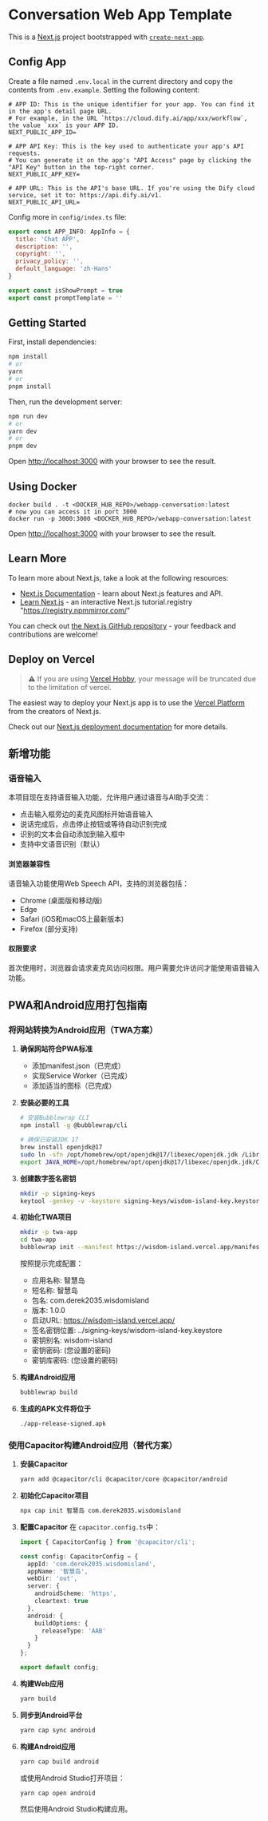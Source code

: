 # Conversation Web App Template

This is a [Next.js](https://nextjs.org/) project bootstrapped with [`create-next-app`](https://github.com/vercel/next.js/tree/canary/packages/create-next-app).

## Config App

Create a file named `.env.local` in the current directory and copy the contents from `.env.example`. Setting the following content:

```
# APP ID: This is the unique identifier for your app. You can find it in the app's detail page URL. 
# For example, in the URL `https://cloud.dify.ai/app/xxx/workflow`, the value `xxx` is your APP ID.
NEXT_PUBLIC_APP_ID=

# APP API Key: This is the key used to authenticate your app's API requests. 
# You can generate it on the app's "API Access" page by clicking the "API Key" button in the top-right corner.
NEXT_PUBLIC_APP_KEY=

# APP URL: This is the API's base URL. If you're using the Dify cloud service, set it to: https://api.dify.ai/v1.
NEXT_PUBLIC_API_URL=
```

Config more in `config/index.ts` file:

```js
export const APP_INFO: AppInfo = {
  title: 'Chat APP',
  description: '',
  copyright: '',
  privacy_policy: '',
  default_language: 'zh-Hans'
}

export const isShowPrompt = true
export const promptTemplate = ''
```

## Getting Started

First, install dependencies:

```bash
npm install
# or
yarn
# or
pnpm install
```

Then, run the development server:

```bash
npm run dev
# or
yarn dev
# or
pnpm dev
```

Open [http://localhost:3000](http://localhost:3000) with your browser to see the result.

## Using Docker

```
docker build . -t <DOCKER_HUB_REPO>/webapp-conversation:latest
# now you can access it in port 3000
docker run -p 3000:3000 <DOCKER_HUB_REPO>/webapp-conversation:latest
```

Open [http://localhost:3000](http://localhost:3000) with your browser to see the result.

## Learn More

To learn more about Next.js, take a look at the following resources:

- [Next.js Documentation](https://nextjs.org/docs) - learn about Next.js features and API.
- [Learn Next.js](https://nextjs.org/learn) - an interactive Next.js tutorial.registry "https://registry.npmmirror.com/"

You can check out [the Next.js GitHub repository](https://github.com/vercel/next.js/) - your feedback and contributions are welcome!

## Deploy on Vercel

> ⚠️ If you are using [Vercel Hobby](https://vercel.com/pricing), your message will be truncated due to the limitation of vercel.

The easiest way to deploy your Next.js app is to use the [Vercel Platform](https://vercel.com/new?utm_medium=default-template&filter=next.js&utm_source=create-next-app&utm_campaign=create-next-app-readme) from the creators of Next.js.

Check out our [Next.js deployment documentation](https://nextjs.org/docs/deployment) for more details.

## 新增功能

### 语音输入

本项目现在支持语音输入功能，允许用户通过语音与AI助手交流：

- 点击输入框旁边的麦克风图标开始语音输入
- 说话完成后，点击停止按钮或等待自动识别完成
- 识别的文本会自动添加到输入框中
- 支持中文语音识别（默认）

#### 浏览器兼容性

语音输入功能使用Web Speech API，支持的浏览器包括：

- Chrome (桌面版和移动版)
- Edge
- Safari (iOS和macOS上最新版本)
- Firefox (部分支持)

#### 权限要求

首次使用时，浏览器会请求麦克风访问权限。用户需要允许访问才能使用语音输入功能。

## PWA和Android应用打包指南

### 将网站转换为Android应用（TWA方案）

1. **确保网站符合PWA标准**

   - 添加manifest.json（已完成）
   - 实现Service Worker（已完成）
   - 添加适当的图标（已完成）
2. **安装必要的工具**

   ```bash
   # 安装Bubblewrap CLI
   npm install -g @bubblewrap/cli

   # 确保已安装JDK 17
   brew install openjdk@17
   sudo ln -sfn /opt/homebrew/opt/openjdk@17/libexec/openjdk.jdk /Library/Java/JavaVirtualMachines/openjdk-17.jdk
   export JAVA_HOME=/opt/homebrew/opt/openjdk@17/libexec/openjdk.jdk/Contents/Home
   ```
3. **创建数字签名密钥**

   ```bash
   mkdir -p signing-keys
   keytool -genkey -v -keystore signing-keys/wisdom-island-key.keystore -alias wisdom-island -keyalg RSA -keysize 2048 -validity 10000 -dname "CN=您的姓名, OU=Development, O=Wisdom Island, L=Unknown, ST=Unknown, C=CN" -storepass password -keypass password
   ```
4. **初始化TWA项目**

   ```bash
   mkdir -p twa-app
   cd twa-app
   bubblewrap init --manifest https://wisdom-island.vercel.app/manifest.json
   ```

   按照提示完成配置：

   - 应用名称: 智慧岛
   - 短名称: 智慧岛
   - 包名: com.derek2035.wisdomisland
   - 版本: 1.0.0
   - 启动URL: https://wisdom-island.vercel.app/
   - 签名密钥位置: ../signing-keys/wisdom-island-key.keystore
   - 密钥别名: wisdom-island
   - 密钥密码: (您设置的密码)
   - 密钥库密码: (您设置的密码)
5. **构建Android应用**

   ```bash
   bubblewrap build
   ```
6. **生成的APK文件将位于**

   ```
   ./app-release-signed.apk
   ```

### 使用Capacitor构建Android应用（替代方案）

1. **安装Capacitor**

   ```bash
   yarn add @capacitor/cli @capacitor/core @capacitor/android
   ```
2. **初始化Capacitor项目**

   ```bash
   npx cap init 智慧岛 com.derek2035.wisdomisland
   ```
3. **配置Capacitor**
   在 `capacitor.config.ts`中：

   ```typescript
   import { CapacitorConfig } from '@capacitor/cli';

   const config: CapacitorConfig = {
     appId: 'com.derek2035.wisdomisland',
     appName: '智慧岛',
     webDir: 'out',
     server: {
       androidScheme: 'https',
       cleartext: true
     },
     android: {
       buildOptions: {
         releaseType: 'AAB'
       }
     }
   };

   export default config;
   ```
4. **构建Web应用**

   ```bash
   yarn build
   ```
5. **同步到Android平台**

   ```bash
   yarn cap sync android
   ```
6. **构建Android应用**

   ```bash
   yarn cap build android
   ```
   或使用Android Studio打开项目：

   ```bash
   yarn cap open android
   ```
   然后使用Android Studio构建应用。
